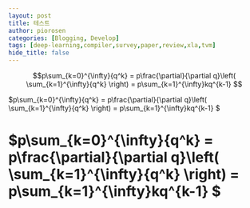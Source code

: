```yaml
---
layout: post
title: 테스트
author: piorosen
categories: [Blogging, Develop]
tags: [deep-learning,compiler,survey,paper,review,xla,tvm]
hide_title: false
---
```



```math
p\sum_{k=0}^{\infty}{q^k} = p\frac{\partial}{\partial q}\left( \sum_{k=1}^{\infty}{q^k} \right) = p\sum_{k=1}^{\infty}kq^{k-1} 

```

$p\sum_{k=0}^{\infty}{q^k} = p\frac{\partial}{\partial q}\left( \sum_{k=1}^{\infty}{q^k} \right) = p\sum_{k=1}^{\infty}kq^{k-1} $

# $p\sum_{k=0}^{\infty}{q^k} = p\frac{\partial}{\partial q}\left( \sum_{k=1}^{\infty}{q^k} \right) = p\sum_{k=1}^{\infty}kq^{k-1} $
